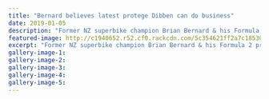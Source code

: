 ```yaml
---
title: "Bernard believes latest protege Dibben can do business"
date: 2019-01-05
description: "Former NZ superbike champion Brian Bernard & his Formula 2 protege Richie Dibben ready themselves for round one..."
featured-image: http://c1940652.r52.cf0.rackcdn.com/5c354621ff2a7c18530003eb/Richie-Dibben-5-jan-2019.jpg
excerpt: "Former NZ superbike champion Brian Bernard & his Formula 2 protege Richie Dibben ready themselves for round one of the national champs at Ruapuna in Christchurch this weekend."
gallery-image-1: 
gallery-image-2: 
gallery-image-3: 
gallery-image-4: 
gallery-image-5: 
---
```

